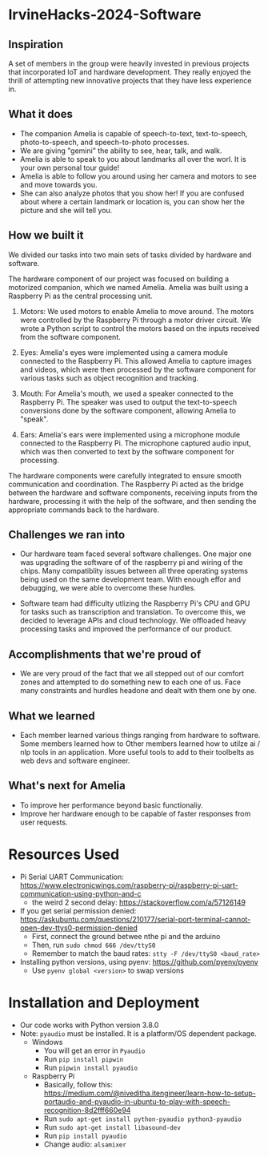 # IrvineHacks-2024-Software

## Inspiration
A set of members in the group were heavily invested in previous projects that incorporated IoT and hardware development. They really enjoyed the thrill of attempting new innovative projects that they have less experience in. 

## What it does
- The companion Amelia is capable of speech-to-text, text-to-speech, photo-to-speech, and speech-to-photo processes. 
- We are giving "gemini" the ability to see, hear, talk, and walk.
- Amelia is able to speak to you about landmarks all over the worl. It is your own personal tour guide!
- Amelia is able to follow you around using her camera and motors to see and move towards you.
- She can also analyze photos that you show her! If you are confused about where a certain landmark or location is, you can show her the picture and she will tell you.

## How we built it
We divided our tasks into two main sets of tasks divided by hardware and software. 

The hardware component of our project was focused on building a motorized companion, which we named Amelia. Amelia was built using a Raspberry Pi as the central processing unit.

1. Motors: We used motors to enable Amelia to move around. The motors were controlled by the Raspberry Pi through a motor driver circuit. We wrote a Python script to control the motors based on the inputs received from the software component.

2. Eyes: Amelia's eyes were implemented using a camera module connected to the Raspberry Pi. This allowed Amelia to capture images and videos, which were then processed by the software component for various tasks such as object recognition and tracking.

3. Mouth: For Amelia's mouth, we used a speaker connected to the Raspberry Pi. The speaker was used to output the text-to-speech conversions done by the software component, allowing Amelia to "speak".

4. Ears: Amelia's ears were implemented using a microphone module connected to the Raspberry Pi. The microphone captured audio input, which was then converted to text by the software component for processing.

The hardware components were carefully integrated to ensure smooth communication and coordination. The Raspberry Pi acted as the bridge between the hardware and software components, receiving inputs from the hardware, processing it with the help of the software, and then sending the appropriate commands back to the hardware.

## Challenges we ran into
- Our hardware team faced several software challenges. One major one was upgrading the software of of the raspberry pi and wiring of the chips. Many compatiblity issues between all three operating systems being used on the same development team. With enough effor and debugging, we were able to overcome these hurdles.

- Software team had difficulty utlizing the Raspberry Pi's CPU and GPU for tasks such as transcription and translation. To overcome this, we decided to leverage APIs and cloud technology. We offloaded heavy processing tasks and improved the performance of our product. 

## Accomplishments that we're proud of
- We are very proud of the fact that we all stepped out of our comfort zones and attempted to do something new to each one of us. Face many constraints and hurdles headone and dealt with them one by one. 

## What we learned
- Each member learned various things ranging from hardware to software. Some members learned how to <insert hardware info here>
Other members learned how to utilze ai / nlp tools in an application. More useful tools to add to their toolbelts as web devs and software engineer. 


## What's next for Amelia
- To improve her performance beyond basic functionaliy. 
- Improve her hardware enough to be capable of faster responses from user requests. 

# Resources Used
* Pi Serial UART Communication: https://www.electronicwings.com/raspberry-pi/raspberry-pi-uart-communication-using-python-and-c
    * the weird 2 second delay: https://stackoverflow.com/a/57126149
* If you get serial permission denied: https://askubuntu.com/questions/210177/serial-port-terminal-cannot-open-dev-ttys0-permission-denied
    * First, connect the ground betwee nthe pi and the arduino
    * Then, run `sudo chmod 666 /dev/ttyS0`
    * Remember to match the baud rates: `stty -F /dev/ttyS0 <baud_rate>`
* Installing python versions, using pyenv: https://github.com/pyenv/pyenv
    * Use `pyenv global <version>` to swap versions

# Installation and Deployment
* Our code works with Python version 3.8.0
* Note: `pyaudio` must be installed. It is a platform/OS dependent package.
    * Windows
        * You will get an error in `Pyaudio`
        * Run `pip install pipwin`
        * Run `pipwin install pyaudio`
    * Raspberry Pi
        * Basically, follow this: https://medium.com/@niveditha.itengineer/learn-how-to-setup-portaudio-and-pyaudio-in-ubuntu-to-play-with-speech-recognition-8d2fff660e94
        * Run `sudo apt-get install python-pyaudio python3-pyaudio`
        * Run `sudo apt-get install libasound-dev`
        * Run `pip install pyaudio`
        * Change audio: `alsamixer`